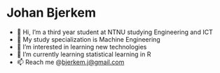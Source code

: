 # Johan Bjerkem

- 👋 Hi, I’m a third year student at NTNU studying Engineering and ICT
- 🤖 My study specialization is Machine Engineering
- 👀 I’m interested in learning new technologies
- 🌱 I’m currently learning statistical learning in R
- 📫 Reach me @bjerkem.j@gmail.com

<!---
bjerkemj/bjerkemj is a ✨ special ✨ repository because its `README.md` (this file) appears on your GitHub profile.
You can click the Preview link to take a look at your changes.
--->
